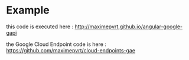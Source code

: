 # Example

this code is executed here :
http://maximepvrt.github.io/angular-google-gapi

the Google Cloud Endpoint code is here :
https://github.com/maximepvrt/cloud-endpoints-gae
